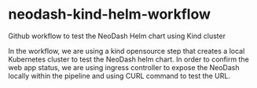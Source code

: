 # neodash-kind-helm-workflow
Github workflow to test the NeoDash Helm chart using Kind cluster

In the workflow, we are using a kind opensource step that creates a local Kubernetes cluster to test the NeoDash helm chart. In order to confirm the web app status, we are using ingress controller to expose the NeoDash locally within the pipeline and using CURL command to test the URL.